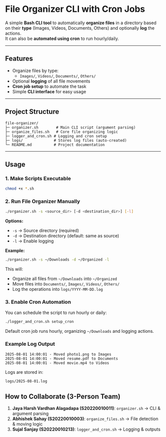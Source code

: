 # File Organizer CLI with Cron Jobs

A simple **Bash CLI tool** to automatically **organize files** in a directory based on their **type** (Images, Videos, Documents, Others) and optionally **log** the actions.  
It can also be **automated using cron** to run hourly/daily.

---

## Features

- Organize files by type:
  - `Images/`, `Videos/`, `Documents/`, `Others/`
- Optional **logging** of all file movements
- **Cron job setup** to automate the task
- Simple **CLI interface** for easy usage

---

## Project Structure

```
file-organizer/
├─ organizer.sh        # Main CLI script (argument parsing)
├─ organize_files.sh   # Core file organizing logic 
├─ logger_and_cron.sh # Logging and cron setup
├─ logs/              # Stores log files (auto-created)
└─ README.md          # Project documentation
```

---

## Usage

### 1. Make Scripts Executable

```bash
chmod +x *.sh
```

### 2. Run File Organizer Manually

```bash
./organizer.sh -s <source_dir> [-d <destination_dir>] [-l]
```

**Options:**
- `-s` → Source directory (required)
- `-d` → Destination directory (default: same as source)
- `-l` → Enable logging

**Example:**
```bash
./organizer.sh -s ~/Downloads -d ~/Organized -l
```

This will:
- Organize all files from `~/Downloads` into `~/Organized`
- Move files into `Documents/`, `Images/`, `Videos/`, `Others/`
- Log the operations into `logs/YYYY-MM-DD.log`

### 3. Enable Cron Automation

You can schedule the script to run hourly or daily:

```bash
./logger_and_cron.sh setup_cron
```

Default cron job runs hourly, organizing `~/Downloads` and logging actions.

### Example Log Output

```
2025-08-01 14:00:01 - Moved photo1.png to Images
2025-08-01 14:00:01 - Moved resume.pdf to Documents
2025-08-01 14:00:01 - Moved movie.mp4 to Videos
```

Logs are stored in:
```bash
logs/2025-08-01.log
```

## How to Collaborate (3-Person Team)

1. **Jaya Harsh Vardhan Alagadapa (S20220010011)**: `organizer.sh` → CLI & argument parsing
2. **Abhishek Sahay (S20220010003)**: `organize_files.sh` → File detection & moving logic
3. **Sujal Sanjay (S20220010213)**: `logger_and_cron.sh` → Logging & outputs

